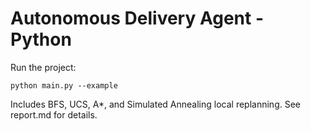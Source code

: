 # Autonomous Delivery Agent - Python

Run the project:

    python main.py --example

Includes BFS, UCS, A*, and Simulated Annealing local replanning.
See report.md for details.